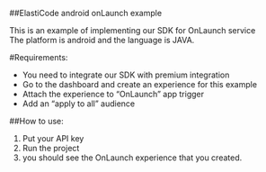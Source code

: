 ##ElastiCode android onLaunch example

This is an example of implementing our SDK for OnLaunch service  
The platform is android and the language is JAVA.

#Requirements:

- You need to integrate our SDK with premium integration
- Go to the dashboard and create an experience for this example
- Attach the experience to “OnLaunch” app trigger
- Add an “apply to all” audience

##How to use:

1) Put your API key  
2) Run the project   
3) you should see the OnLaunch experience that you created.